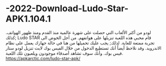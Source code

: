 # -2022-Download-Ludo-Star-APK1.104.1
لودو من أكثر الألعاب التي حصلت على شهرة عالمية منذ القدم ومنذ ظهور الهواتف. كذلك; Ludo STAR قام محبي هذه اللعبة تنزيلها على هواتفهم. من أجل الخوض الى تجربة ممتعة للغاية. لذلك; يجب عليك تحميلها من هنا في حالة جهازك يعمل على نظام الاندرويد. وقد نلاحظ أيضاً أنك تستطيع الدخول من خلال الفيس بوك لايت تنزيل لودو ستار فيس بوك. وأنك سوف تشاهد أصدقاء موجودون ويلعبون تلك اللعبة. https://apkarctic.com/ludo-star-apk/
